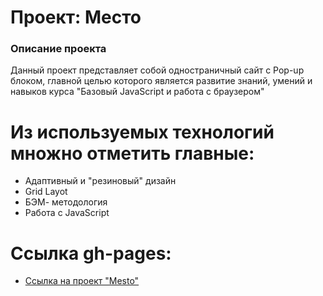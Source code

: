 # Проект: Место

### Описание проекта

Данный проект представляет собой одностраничный сайт с Pop-up блоком, главной целью которого является развитие знаний, умений и навыков курса "Базовый JavaScript и работа с браузером"

# Из используемых технологий множно отметить главные:
* Адаптивный и "резиновый" дизайн
* Grid Layot
* БЭМ- методология
* Работа с JavaScript

# Ссылка gh-pages:
* [Ссылка на проект "Mesto"](...)
